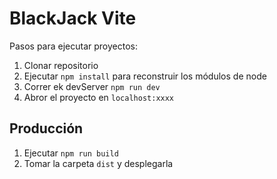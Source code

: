 # BlackJack Vite

Pasos para ejecutar proyectos:

1. Clonar repositorio 
2. Ejecutar ```npm install``` para reconstruir los módulos de node
3. Correr ek devServer ```npm run dev```
4. Abror el proyecto en ```localhost:xxxx```

## Producción

1. Ejecutar ```npm run build```
2. Tomar la carpeta ```dist``` y desplegarla

